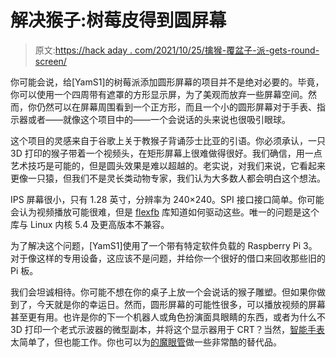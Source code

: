 # 解决猴子:树莓皮得到圆屏幕

> 原文:[https://hack aday . com/2021/10/25/擒猴-覆盆子-派-gets-round-screen/](https://hackaday.com/2021/10/25/tackle-the-monkey-raspberry-pi-gets-round-screen/)

你可能会说，给[YamS1]的树莓派添加圆形屏幕的项目并不是绝对必要的。毕竟，你可以使用一个四周带有遮罩的方形显示屏，为了美观而放弃一些屏幕空间。然而，你仍然可以在屏幕周围看到一个正方形，而且一个小的圆形屏幕对于手表、指示器或者——就像这个项目中的——一个会说话的头来说也很吸引眼球。

这个项目的灵感来自于谷歌上关于教猴子背诵莎士比亚的引语。你必须承认，一只 3D 打印的猴子带着一个视频头，在矩形屏幕上很难做得很好。我们确信，用一点艺术技巧是可能的，但是圆头效果是难以超越的。老实说，对我们来说，它看起来更像一只猿，但我们不是灵长类动物专家，我们认为大多数人都会明白这个想法。

IPS 屏幕很小，只有 1.28 英寸，分辨率为 240×240。SPI 接口接口简单。你可能会认为视频播放可能很难，但是 [flexfb](https://github.com/notro/fbtft/wiki/flexfb) 库知道如何驱动这些。唯一的问题是这个库与 Linux 内核 5.4 及更高版本不兼容。

为了解决这个问题，[YamS1]使用了一个带有特定软件负载的 Raspberry Pi 3。对于像这样的专用设备，这应该不是问题，并给你一个很好的借口来回收那些旧的 Pi 板。

我们会坦诚相待。你可能不想在你的桌子上放一个会说话的猴子雕塑。但如果你做到了，今天就是你的幸运日。然而，圆形屏幕的可能性很多，可以播放视频的屏幕甚至更有用。也许是你的下一个机器人或角色扮演面具眼睛的东西，或者为什么不 3D 打印一个老式示波器的微型副本，并将这个显示器用于 CRT？当然，[智能手表](https://hackaday.com/2021/10/05/hackable-smart-watch-is-also-open-source/)太简单了，但也能工作。你也可以为[的魔眼管](https://hackaday.com/2021/01/22/meet-the-magic-eye-vacuum-tube/)做一些非常酷的替代品。